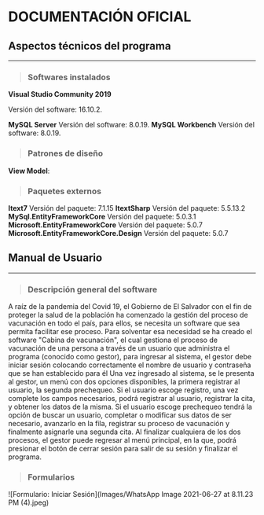 # **DOCUMENTACIÓN** **OFICIAL**
##  Aspectos técnicos del programa
***
> ###  **Softwares instalados**

**Visual Studio Community 2019**

Versión del software: 16.10.2.

**MySQL Server**
Versión del software: 8.0.19.
**MySQL Workbench**
Versión del software: 8.0.19.
> ### **Patrones de diseño**
**View Model**: 
> ### **Paquetes externos**
**Itext7**
Versión del paquete: 7.1.15
**ItextSharp**
Versión del paquete: 5.5.13.2
**MySql.EntityFrameworkCore**
Versión del paquete: 5.0.3.1
**Microsoft.EntityFrameworkCore**
Versión del paquete: 5.0.7
**Microsoft.EntityFrameworkCore.Design**
Versión del paquete: 5.0.7  
## **Manual de Usuario**
***
> ### **Descripción general del software**
A raíz de la pandemia del Covid 19, el Gobierno de El Salvador con el fin de proteger la salud de la población ha comenzado la gestión del proceso de vacunación en todo el país, para ellos, se necesita un software que sea permita facilitar ese proceso. Para solventar esa necesidad se ha creado el software "Cabina de vacunación", el cual gestiona el proceso de vacunación de una persona a través de un usuario que administra el programa (conocido como gestor), para ingresar al sistema, el gestor debe iniciar sesión colocando correctamente el nombre de usuario y contraseña que se han establecido para él Una vez ingresado al sistema, se le presenta al gestor, un menú con dos opciones disponibles, la primera registrar al usuario, la segunda prechequeo. Si el usuario escoge registro, una vez complete los campos necesarios, podrá registrar al usuario, registrar la cita, y obtener los datos de la misma. Si el usuario escoge prechequeo tendrá la opción de buscar un usuario, completar o modificar sus datos de ser necesario, avanzarlo en la fila, registrar su proceso de vacunación y finalmente asignarle una segunda cita. Al finalizar cualquiera de los dos procesos, el gestor puede regresar al menú principal, en la que, podrá presionar el botón de cerrar sesión para salir de su sesión y finalizar el programa.
>### **Formularios**
![Formulario: Iniciar Sesión](Images/WhatsApp Image 2021-06-27 at 8.11.23 PM (4).jpeg)

